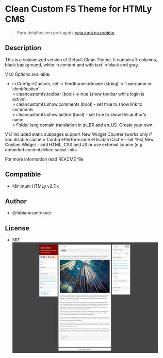 # Clean Custom FS Theme for HTMLy CMS

> Para detalhes em português [veja aqui no projeto](https://fabianosantosnet.github.io/HTMLyCMS/).

## Description
This is a customized version of Default Clean Theme. It contains 3 columns, black background, white in content and with text in black and gray.

  V1.0
  Options available:
   - in Config->Custom, set:
    > feedburner.idname (string) -> 'username or identification'  
    > cleancustomfs.toolbar (bool) -> true (show toolbar while login is active)  
    > cleancustomfs.show.comments (bool) - set true to show link to comments  
    > cleancustomfs.show.author (bool) - set true to show the author's name  
    > Folder lang contain translation in pt_BR and en_US. Create your own.
	
  V1.1
  Included static subpages support
  New Widget Counter (works only if you disable cache = Config->Performance->Disable Cache - set Yes)
  New Custom Widget - add HTML, CSS and JS or use external source (e.g. embeded content)
  More social links
  
  For more information read README file

## Compatible 
- Minimum HTMLy v2.7.x

## Author
- @fabianosantosnet

## License
- MIT
![Screenshot Clean Custom FS](https://raw.githubusercontent.com/fabianosantosnet/rep-htmly/main/themes/clean-custom-fs/screenshot.png)